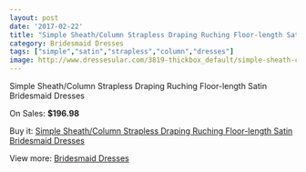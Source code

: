 ```yaml
---
layout: post
date: '2017-02-22'
title: "Simple Sheath/Column Strapless Draping Ruching Floor-length Satin Bridesmaid Dresses"
category: Bridesmaid Dresses
tags: ["simple","satin","strapless","column","dresses"]
image: http://www.dressesular.com/3819-thickbox_default/simple-sheath-column-strapless-draping-ruching-floor-length-satin-bridesmaid-dresses.jpg
---
```

Simple Sheath/Column Strapless Draping Ruching Floor-length Satin Bridesmaid Dresses

On Sales: **$196.98**
<a href="https://www.dressesular.com/bridesmaid-dresses/1522-simple-sheath-column-strapless-draping-ruching-floor-length-satin-bridesmaid-dresses.html"><amp-img layout="responsive" width="600" height="600" src="//www.dressesular.com/3819-thickbox_default/simple-sheath-column-strapless-draping-ruching-floor-length-satin-bridesmaid-dresses.jpg" alt="Simple Sheath/Column Strapless Draping Ruching Floor-length Satin Bridesmaid Dresses 0" /></a>

Buy it: [Simple Sheath/Column Strapless Draping Ruching Floor-length Satin Bridesmaid Dresses](https://www.dressesular.com/bridesmaid-dresses/1522-simple-sheath-column-strapless-draping-ruching-floor-length-satin-bridesmaid-dresses.html "Simple Sheath/Column Strapless Draping Ruching Floor-length Satin Bridesmaid Dresses")

View more: [Bridesmaid Dresses](https://www.dressesular.com/4-bridesmaid-dresses "Bridesmaid Dresses")